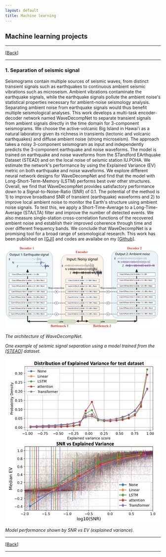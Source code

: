 ```yaml
---
layout: default
title: Machine learning
---
```

## Machine learning projects

----
[[Back](/pages/research.html)]

----

### 1. Separation of seismic signal

Seismograms contain multiple sources of seismic waves, from distinct transient signals such as earthquakes to continuous ambient seismic vibrations such as microseism. Ambient vibrations contaminate the earthquake signals, while the earthquake signals pollute the ambient noise's statistical properties necessary for ambient-noise seismology analysis. Separating ambient noise from earthquake signals would thus benefit multiple seismological analyses. This work develops a multi-task encoder-decoder network named WaveDecompNet to separate transient signals from ambient signals directly in the time domain for 3-component seismograms. We choose the active-volcanic Big Island in Hawai'i as a natural laboratory given its richness in transients (tectonic and volcanic earthquakes) and diffuse ambient noise (strong microseism). The approach takes a noisy 3-component seismogram as input and independently predicts the 3-component earthquake and noise waveforms. The model is trained on earthquake and noise waveforms from the STandford EArthquake Dataset (STEAD) and on the local noise of seismic station IU.POHA. We estimate the network's performance by using the Explained Variance (EV) metric on both earthquake and noise waveforms. We explore different neural network designs for WaveDecompNet and find that the model with Long-Short-Term-Memory (LSTM) performs best over other structures. Overall, we find that WaveDecompNet provides satisfactory performance down to a Signal-to-Noise-Ratio (SNR) of 0.1. The potential of the method is 1) to improve broadband SNR of transient (earthquake) waveforms and 2) to improve local ambient noise to monitor the Earth's structure using ambient noise signals. To test this, we apply a Short-Time-Average to a Long-Time-Average (STA/LTA) filter and improve the number of detected events. We also measure single-station cross-correlation functions of the recovered ambient noise and establish their improved coherence through time and over different frequency bands. We conclude that WaveDecompNet is a promising tool for a broad range of seismological research. This work has been published on [[GJI](https://academic.oup.com/gji/article/231/3/1806/6651381)] and codes are availabe on my [[Github](https://github.com/yinjiuxun/WaveDecompNet)].


![WaveDecompNet architecture](/assets/network_architecture.png)

_The architecture of WaveDecompNet._



_One example of seismic signal separation using a model trained from the [[STEAD](https://github.com/smousavi05/STEAD)] dataset._


![Model performance](/assets/model_performance.png)

_Model performance shown by SNR vs EV (explained variance)._


----
[[Back](/pages/research.html)]

----
